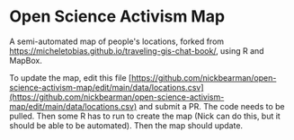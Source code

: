 # Open Science Activism Map

A semi-automated map of people's locations, forked from https://micheletobias.github.io/traveling-gis-chat-book/, using R and MapBox. 

To update the map, edit this file [https://github.com/nickbearman/open-science-activism-map/edit/main/data/locations.csv](https://github.com/nickbearman/open-science-activism-map/edit/main/data/locations.csv) and submit a PR. The code needs to be pulled. Then some R has to run to create the map (Nick can do this, but it should be able to be automated). Then the map should update. 

<!-- 

# The Fellowship of the Traveling #GISChat Book
A web map of where the Traveling GIS Chat Book has been: https://micheletobias.github.io/traveling-gis-chat-book/

## Contribute

The [Issues List](https://github.com/MicheleTobias/traveling-gis-chat-book/issues) is a good place to list ideas or report issues. It's also a good place to find out what the community wants to add or improve on the map, as well as have discussions about how to approach each task and let people know what you're working on.

New to Leaflet? Get an introduction to making a web map with Leaflet with DataLab's [Building Web Maps with Leaflet Workshop](https://ucdavisdatalab.github.io/workshop_web_maps/).

New to HTML? W3Schools has a great [tutorial and reference for HTML](https://www.w3schools.com/html/default.asp).


## Updating the Map's Locations

As the book travels to new locations, this web map can be updated by adding new locations to the dataset.

Edit the `locations.csv` file, adding the city, state, and country information. **Leave the lat and long columns blank** if you don't have the lat/longs handy. The GitHub action on this repository will automatically geocode any blank lat/long columns.

-->
